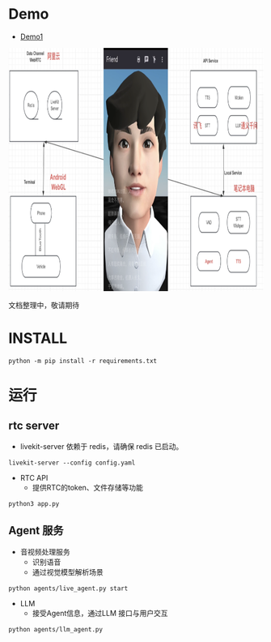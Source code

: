 # Demo 

* [Demo1](https://www.bilibili.com/video/BV1GD42177B9/)


<img src="./doc/info2.jpg"  height="480" >

文档整理中，敬请期待

# INSTALL

```
python -m pip install -r requirements.txt
```

# 运行
## rtc server

* livekit-server 依赖于 redis，请确保 redis 已启动。
```
livekit-server --config config.yaml
```

* RTC API 
	* 提供RTC的token、文件存储等功能
```
python3 app.py
```

## Agent 服务
* 音视频处理服务
	* 识别语音
	* 通过视觉模型解析场景
```
python agents/live_agent.py start
```

* LLM
	* 接受Agent信息，通过LLM 接口与用户交互
```
python agents/llm_agent.py
```
